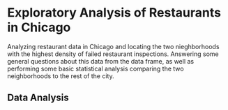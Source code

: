 # Exploratory Analysis of Restaurants in Chicago
Analyzing restaurant data in Chicago and locating the two nieghborhoods with the highest density of failed restaurant inspections. Answering some general questions about this data from the data frame, as well as performing some basic statistical analysis comparing the two neighborhoods to the rest of the city.

## Data Analysis
